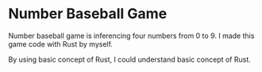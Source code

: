 # Number Baseball Game 

Number baseball game is inferencing four numbers from 0 to 9. 
I made this game code with Rust by myself.

By using basic concept of Rust, I could understand basic concept of Rust.
